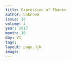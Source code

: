 ```yaml
---
title: Expression of Thanks
author: Unknown
issue: 18
volume: 4
year: 1917
month: 16
day: VI
tags:
layout: page.njk
image:
---
```


